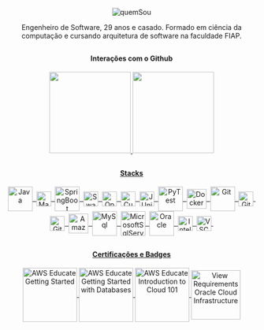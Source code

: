 <div align="center">  
  <p>
    <img src=https://github.com/legasrossini/legasrossini/assets/27970331/6c542ca5-b294-48c1-a146-206113b8fe51 alt="quemSou">
  </p>
  Engenheiro de Software, 29 anos e casado. Formado em ciência da computação e cursando arquitetura de software na faculdade FIAP.
</div>

##
  
<div align="center">
  <h4>Interações com o Github</h4>
  <a href="https://github.com/legasrossini">
  <img height="165em" src="https://github-readme-stats.vercel.app/api?username=legasrossini&show_icons=true&theme=dracula&include_all_commits=true&count_private=true&hide=contribs"/>
  <img height="165em" src="https://github-readme-stats.vercel.app/api/top-langs/?username=legasrossini&layout=compact&langs_count=7&theme=dracula"/>
</div>
    
##

<div align="center">
  <h4>Stacks</h4> 
  <div style="display: inline_block">
    <img align="center" alt="Java" height="50" width="auto" src="https://cdn.jsdelivr.net/gh/devicons/devicon@latest/icons/java/java-original-wordmark.svg">&nbsp;
    <img align="center" alt="Maven" height="30" width="auto" src="https://cdn.jsdelivr.net/gh/devicons/devicon@latest/icons/maven/maven-original.svg">&nbsp;
    <img align="center" alt="SpringBoot" height="50" width="auto" src="https://cdn.jsdelivr.net/gh/devicons/devicon@latest/icons/spring/spring-original-wordmark.svg">&nbsp;
    <img align="center" alt="Swagger" height="30" width="auto" src="https://cdn.jsdelivr.net/gh/devicons/devicon@latest/icons/swagger/swagger-original.svg">&nbsp;
    <img align="center" alt="OpenApi" height="30" width="auto" src="https://cdn.jsdelivr.net/gh/devicons/devicon@latest/icons/openapi/openapi-plain.svg">&nbsp;
    <img align="center" alt="Cucumber" height="30" width="auto" src="https://cdn.jsdelivr.net/gh/devicons/devicon@latest/icons/cucumber/cucumber-plain.svg">&nbsp;
    <img align="center" alt="JUnit" height="30" width="auto" src="https://cdn.jsdelivr.net/gh/devicons/devicon@latest/icons/junit/junit-original.svg">&nbsp;
    <img align="center" alt="PyTest" height="50" width="auto" src="https://cdn.jsdelivr.net/gh/devicons/devicon@latest/icons/pytest/pytest-original.svg">&nbsp;
    <img align="center" alt="Docker" height="40" width="auto" src="https://cdn.jsdelivr.net/gh/devicons/devicon@latest/icons/docker/docker-plain-wordmark.svg">&nbsp;
    <img align="center" alt="Git" height="50" width="auto" src="https://cdn.jsdelivr.net/gh/devicons/devicon@latest/icons/git/git-plain-wordmark.svg">&nbsp;  
    <img align="center" alt="GitHub" height="30" width="auto" src="https://cdn.jsdelivr.net/gh/devicons/devicon@latest/icons/github/github-original.svg">&nbsp;
    <img align="center" alt="GitHubActions" height="30" width="auto" src="https://cdn.jsdelivr.net/gh/devicons/devicon@latest/icons/githubactions/githubactions-original.svg">&nbsp;  
    <img align="center" alt="AmazonWS" height="40" width="auto" src="https://cdn.jsdelivr.net/gh/devicons/devicon@latest/icons/amazonwebservices/amazonwebservices-plain-wordmark.svg">&nbsp;
    <img align="center" alt="MySql" height="50" width="auto" src="https://cdn.jsdelivr.net/gh/devicons/devicon@latest/icons/mysql/mysql-original-wordmark.svg">&nbsp;
    <img align="center" alt="MicrosoftSqlServer" height="50" width="auto" src="https://cdn.jsdelivr.net/gh/devicons/devicon@latest/icons/microsoftsqlserver/microsoftsqlserver-plain-wordmark.svg">&nbsp;
    <img align="center" alt="Oracle" height="50" width="auto" src="https://cdn.jsdelivr.net/gh/devicons/devicon@latest/icons/oracle/oracle-original.svg">&nbsp;
    <img align="center" alt="IntelliJ" height="30" width="auto" src="https://cdn.jsdelivr.net/gh/devicons/devicon@latest/icons/intellij/intellij-original.svg">&nbsp;
    <img align="center" alt="VSCode" height="30" width="auto" src="https://cdn.jsdelivr.net/gh/devicons/devicon@latest/icons/vscode/vscode-original.svg">&nbsp;
  </div>
</div>

##

<div align="center"> 
  <h4>Certificações e Badges</h4> 
  <a href="https://www.credly.com/badges/aa04e3a6-661a-4236-bfcd-c52e23dffdd7/public_url" target="_blank">
    <img align="center" alt="AWS Educate Getting Started" height="110" width="auto" src="https://images.credly.com/size/340x340/images/9358115e-ead7-47c2-91e2-165b6a650a1b/image.png">
  </a>
  <a href="https://www.credly.com/badges/8fa789a6-b6df-438e-ab3f-7ca723c05ac8/public_url" target="_blank">
    <img align="center" alt="AWS Educate Getting Started with Databases" height="110" width="auto" src="https://images.credly.com/size/340x340/images/6f135924-7645-4bd2-ab68-3bc0b49c7e27/image.png">
  </a>
  <a href="https://www.credly.com/badges/42bb0313-a86c-4503-8264-c87f24e31331/public_url" target="_blank">
    <img align="center" alt="AWS Educate Introduction to Cloud 101" height="110" width="auto" src="https://images.credly.com/size/340x340/images/8d67bbf4-128b-4141-b5f1-1bc61bbfbaa6/image.png">
  </a>
  <a href="https://catalog-education.oracle.com/pls/certview/sharebadge?id=80FCD3BFF4D79D34CAF14427A981FA2FC3DD0CC01A26F19F533986D005ACC6FC" target="_blank">
    <img align="center" alt="View Requirements Oracle Cloud Infrastructure" height="100" width="auto" src="https://brm-workforce.oracle.com/pdf/certview/images/OCIF2023CA.png">
  </a>
</div>


